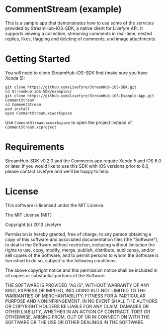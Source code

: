 CommentStream (example)
=======================

This is a sample app that demonstrates how to use some of the services
provided by StreamHub-iOS-SDK, a native client for Livefyre API. It supports
viewing a collection, streaming comments in real-time, nested replies, likes, 
flagging and deleting of comments, and image attachments.

# Getting Started

You will need to clone StreamHub-iOS-SDK first (make sure you have Xcode 5):

    git clone https://github.com/Livefyre/StreamHub-iOS-SDK.git
    cd StreamHub-iOS-SDK/examples/
    git clone https://github.com/Livefyre/StreamHub-iOS-Example-App.git CommentStream
    cd CommentStream
    pod install
    open CommentStream.xcworkspace

Use `CommentStream.xcworkspace` to open the project instead of
`CommentStream.xcproject`

# Requirements

StreamHub-SDK v0.2.0 and the Comments app require Xcode 5 and iOS 6.0 or later. 
If you would like to use this SDK with iOS versions prior to 6.0, please contact 
Livefyre and we'll be happy to help.

# License

This software is licensed under the MIT License.

The MIT License (MIT)

Copyright (c) 2013 Livefyre

Permission is hereby granted, free of charge, to any person obtaining a copy of
this software and associated documentation files (the "Software"), to deal in
the Software without restriction, including without limitation the rights to
use, copy, modify, merge, publish, distribute, sublicense, and/or sell copies
of the Software, and to permit persons to whom the Software is furnished to do
so, subject to the following conditions:

The above copyright notice and this permission notice shall be included in all
copies or substantial portions of the Software.

THE SOFTWARE IS PROVIDED "AS IS", WITHOUT WARRANTY OF ANY KIND, EXPRESS OR
IMPLIED, INCLUDING BUT NOT LIMITED TO THE WARRANTIES OF MERCHANTABILITY,
FITNESS FOR A PARTICULAR PURPOSE AND NONINFRINGEMENT. IN NO EVENT SHALL THE
AUTHORS OR COPYRIGHT HOLDERS BE LIABLE FOR ANY CLAIM, DAMAGES OR OTHER
LIABILITY, WHETHER IN AN ACTION OF CONTRACT, TORT OR OTHERWISE, ARISING FROM,
OUT OF OR IN CONNECTION WITH THE SOFTWARE OR THE USE OR OTHER DEALINGS IN THE
SOFTWARE.

